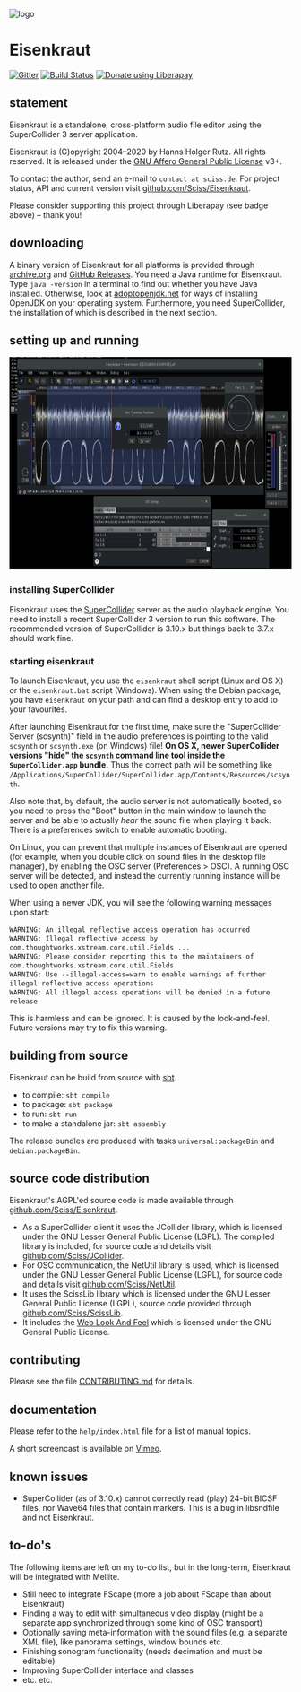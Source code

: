 ![logo](http://sciss.de/eisenkraut/application.png)

# Eisenkraut

[![Gitter](https://badges.gitter.im/Join%20Chat.svg)](https://gitter.im/Sciss/Eisenkraut?utm_source=badge&utm_medium=badge&utm_campaign=pr-badge&utm_content=badge)
[![Build Status](https://travis-ci.org/Sciss/Eisenkraut.svg?branch=main)](https://travis-ci.org/Sciss/Eisenkraut)
<a href="https://liberapay.com/sciss/donate"><img alt="Donate using Liberapay" src="https://liberapay.com/assets/widgets/donate.svg" height="24"></a>

## statement

Eisenkraut is a standalone, cross-platform audio file editor using the SuperCollider 3 server application.

Eisenkraut is (C)opyright 2004&ndash;2020 by Hanns Holger Rutz. All rights reserved. It is released under the
[GNU Affero General Public License](http://github.com/Sciss/Eisenkraut/blob/main/licenses/Eisenkraut-License.txt) v3+.

To contact the author, send an e-mail to `contact at sciss.de`. For project status, API and current version visit
[github.com/Sciss/Eisenkraut](http://github.com/Sciss/Eisenkraut).

Please consider supporting this project through Liberapay (see badge above) – thank you!

## downloading

A binary version of Eisenkraut for all platforms is provided through
[archive.org](https://archive.org/details/eisenkraut) and
[GitHub Releases](https://github.com/Sciss/Eisenkraut/releases/latest).
You need a Java runtime for Eisenkraut. Type `java -version` in a terminal to find out whether you have Java installed.
Otherwise, look at [adoptopenjdk.net](https://adoptopenjdk.net/) for ways of installing OpenJDK on your operating system.
Furthermore, you need SuperCollider, the installation of which is described in the next section.

## setting up and running

<img src="screenshot.png" alt="screenshot" width="701" height="379"/>

### installing SuperCollider

Eisenkraut uses the [SuperCollider](https://supercollider.github.io/) server as the audio playback engine. You need
to install a recent SuperCollider 3 version to run this software. The recommended version of SuperCollider is 3.10.x
but things back to 3.7.x should work fine.

### starting eisenkraut

To launch Eisenkraut, you use the `eisenkraut` shell script (Linux and OS X) or the `eisenkraut.bat` script (Windows).
When using the Debian package, you have `eisenkraut` on your path and can find a desktop entry to add to your
favourites.

After launching Eisenkraut for the first time, make sure the "SuperCollider Server (scsynth)" field in the audio
preferences is pointing to the valid `scsynth` or `scsynth.exe` (on Windows) file!
__On OS X, newer SuperCollider versions "hide" the `scsynth` command line tool inside the `SuperCollider.app` bundle.__
Thus the correct path will
be something like `/Applications/SuperCollider/SuperCollider.app/Contents/Resources/scsynth`.

Also note that, by default, the audio server is not automatically booted, so you need to press the "Boot" button in
the main window to launch the server and be able to actually _hear_ the sound file when playing it back. There is a
preferences switch to enable automatic booting.

On Linux, you can prevent that multiple instances of Eisenkraut are opened (for example, when you double click on 
sound files in the desktop file manager), by enabling the OSC server (Preferences > OSC). A running OSC server will be
detected, and instead the currently running instance will be used to open another file.

When using a newer JDK, you will see the following warning messages upon start:

    WARNING: An illegal reflective access operation has occurred
    WARNING: Illegal reflective access by com.thoughtworks.xstream.core.util.Fields ...
    WARNING: Please consider reporting this to the maintainers of com.thoughtworks.xstream.core.util.Fields
    WARNING: Use --illegal-access=warn to enable warnings of further illegal reflective access operations
    WARNING: All illegal access operations will be denied in a future release

This is harmless and can be ignored. It is caused by the look-and-feel. Future versions may try to fix this warning.

## building from source

Eisenkraut can be build from source with [sbt](http://www.scala-sbt.org/#install).

 - to compile: `sbt compile`
 - to package: `sbt package`
 - to run: `sbt run`
 - to make a standalone jar: `sbt assembly`
 
The release bundles are produced with tasks `universal:packageBin` and `debian:packageBin`.

## source code distribution

Eisenkraut's AGPL'ed source code is made available through [github.com/Sciss/Eisenkraut](http://github.com/Sciss/Eisenkraut).

- As a SuperCollider client it uses the JCollider library, which is licensed under the GNU Lesser General Public
  License (LGPL). The compiled library is included, for source code and details visit
  [github.com/Sciss/JCollider](https://github.com/Sciss/JCollider).
- For OSC communication, the NetUtil library is used, which is licensed under the GNU Lesser General Public License
  (LGPL), for source code and details visit [github.com/Sciss/NetUtil](https://github.com/Sciss/NetUtil).
- It uses the ScissLib library which is licensed under the GNU Lesser General Public License (LGPL), source code
  provided through [github.com/Sciss/ScissLib](https://github.com/Sciss/ScissLib).
- It includes the [Web Look And Feel](https://github.com/mgarin/weblaf) which is licensed under the 
  GNU General Public License.

## contributing

Please see the file [CONTRIBUTING.md](CONTRIBUTING.md) for details.

## documentation

Please refer to the `help/index.html` file for a list of manual topics.

A short screencast is available on [Vimeo](https://vimeo.com/26510634).

## known issues

- SuperCollider (as of 3.10.x) cannot correctly read (play) 24-bit BICSF files, nor Wave64 files that contain
  markers. This is a bug in libsndfile and not Eisenkraut.

## to-do's

The following items are left on my to-do list, but in the long-term, Eisenkraut will be integrated with Mellite.

 - Still need to integrate FScape (more a job about FScape than about Eisenkraut)
 - Finding a way to edit with simultaneous video display (might be a separate app synchronized through some kind of
   OSC transport)
 - Optionally saving meta-information with the sound files (e.g. a separate XML file), like panorama settings, window
   bounds etc.
 - Finishing sonogram functionality (needs decimation and must be editable)
 - Improving SuperCollider interface and classes
 - etc. etc.
